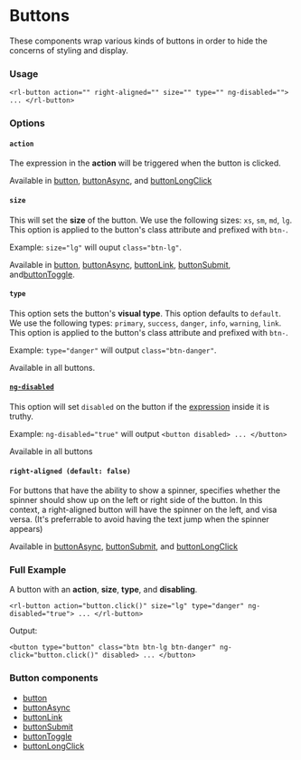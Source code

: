 # Buttons
These components wrap various kinds of buttons in order to hide the concerns of styling and display.

### Usage
```
<rl-button action="" right-aligned="" size="" type="" ng-disabled=""> ... </rl-button>
```
### Options

#### `action`

The expression in the **action** will be triggered when the button is clicked.

Available in [button](./button/button.md), [buttonAsync](./buttonAsync/buttonAsync.md), and [buttonLongClick](./buttonLongClick/buttonLongClick.md)

#### `size`

This will set the **size** of the button. We use the following sizes: `xs`, `sm`, `md`, `lg`. This option is applied to the button's class attribute and prefixed with `btn-`.

Example: `size="lg"` will ouput `class="btn-lg"`.

Available in [button](./button/button.md), [buttonAsync](./buttonAsync/buttonAsync.md), [buttonLink](./buttonLink/buttonLink.md), [buttonSubmit](./buttonSubmit/buttonSubmit.md), and[buttonToggle](./buttonToggle/buttonToggle.md).

#### `type`

This option sets the button's **visual type**. This option defaults to `default`. We use the following types: `primary`, `success`, `danger`, `info`, `warning`, `link`. This option is applied to the button's class attribute and prefixed with `btn-`.

Example: `type="danger"` will output `class="btn-danger"`.

Available in all buttons.

#### [`ng-disabled`](https://docs.angularjs.org/api/ng/directive/ngDisabled)

This option will set `disabled` on the button if the [expression](https://docs.angularjs.org/guide/expression) inside it is truthy.

Example: `ng-disabled="true"` will output `<button disabled> ... </button>`

Available in all buttons

#### `right-aligned (default: false)`

For buttons that have the ability to show a spinner, specifies whether the spinner should show up on the left or right side of the button. In this context, a right-aligned button will have the spinner on the left, and visa versa. (It's preferrable to avoid having the text jump when the spinner appears)

Available in [buttonAsync](./buttonAsync/buttonAsync.md), [buttonSubmit](./buttonSubmit/buttonSubmit.md), and [buttonLongClick](./buttonLongClick/buttonLongClick.md)

### Full Example
A button with an **action**, **size**, **type**, and **disabling**.
```
<rl-button action="button.click()" size="lg" type="danger" ng-disabled="true"> ... </rl-button>
```
Output:
```
<button type="button" class="btn btn-lg btn-danger" ng-click="button.click()" disabled> ... </button>
```

### Button components
* [button](./button/button.md)
* [buttonAsync](./buttonAsync/buttonAsync.md)
* [buttonLink](./buttonLink/buttonLink.md)
* [buttonSubmit](./buttonSubmit/buttonSubmit.md)
* [buttonToggle](./buttonToggle/buttonToggle.md)
* [buttonLongClick](./buttonLongClick/buttonLongClick.md)